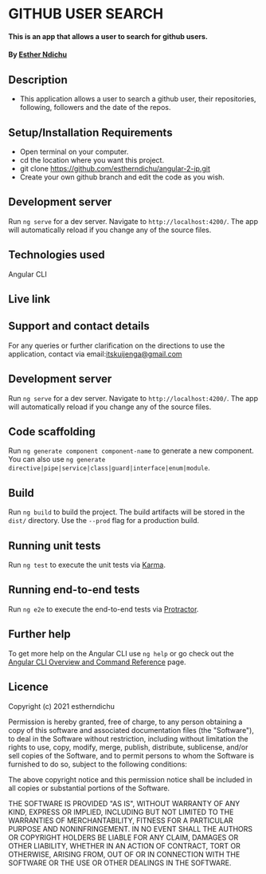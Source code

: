 # GITHUB USER SEARCH

#### This is an app that allows a user to search for github users.
#### By [Esther Ndichu](https://github.com/estherndichu)

## Description
* This application allows a user to search a github user, their repositories, following, followers and the date of the repos.

## Setup/Installation Requirements
* Open terminal on your computer.
* cd the location where you want this project.
* git clone https://github.com/estherndichu/angular-2-ip.git
* Create your own github branch and edit the code as you wish.

## Development server

Run `ng serve` for a dev server. Navigate to `http://localhost:4200/`. The app will automatically reload if you change any of the source files.

## Technologies used
Angular CLI

## Live link

## Support and contact details
For any queries or further clarification on the directions to use the application, contact via email:itskuijenga@gmail.com


## Development server

Run `ng serve` for a dev server. Navigate to `http://localhost:4200/`. The app will automatically reload if you change any of the source files.

## Code scaffolding

Run `ng generate component component-name` to generate a new component. You can also use `ng generate directive|pipe|service|class|guard|interface|enum|module`.

## Build

Run `ng build` to build the project. The build artifacts will be stored in the `dist/` directory. Use the `--prod` flag for a production build.

## Running unit tests

Run `ng test` to execute the unit tests via [Karma](https://karma-runner.github.io).

## Running end-to-end tests

Run `ng e2e` to execute the end-to-end tests via [Protractor](http://www.protractortest.org/).

## Further help

To get more help on the Angular CLI use `ng help` or go check out the [Angular CLI Overview and Command Reference](https://angular.io/cli) page.

## Licence

Copyright (c) 2021 estherndichu

Permission is hereby granted, free of charge, to any person obtaining a copy of this software and associated documentation files (the "Software"), to deal in the Software without restriction, including without limitation the rights to use, copy, modify, merge, publish, distribute, sublicense, and/or sell copies of the Software, and to permit persons to whom the Software is furnished to do so, subject to the following conditions:

The above copyright notice and this permission notice shall be included in all copies or substantial portions of the Software.

THE SOFTWARE IS PROVIDED "AS IS", WITHOUT WARRANTY OF ANY KIND, EXPRESS OR IMPLIED, INCLUDING BUT NOT LIMITED TO THE WARRANTIES OF MERCHANTABILITY, FITNESS FOR A PARTICULAR PURPOSE AND NONINFRINGEMENT. IN NO EVENT SHALL THE AUTHORS OR COPYRIGHT HOLDERS BE LIABLE FOR ANY CLAIM, DAMAGES OR OTHER LIABILITY, WHETHER IN AN ACTION OF CONTRACT, TORT OR OTHERWISE, ARISING FROM, OUT OF OR IN CONNECTION WITH THE SOFTWARE OR THE USE OR OTHER DEALINGS IN THE SOFTWARE.
